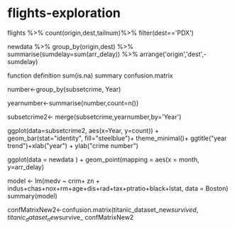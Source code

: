 # flights-exploration

<tidyverse> 
flights %>%
  count(origin,dest,tailnum)%>%
  filter(dest=='PDX')
  
newdata %>%
  group_by(origin,dest) %>%
  summarise(sumdelay=sum(arr_delay)) %>%
  arrange('origin','dest',-sumdelay)

function definition
sum(is.na)
summary
confusion.matrix


<ggplot> 
number<-group_by(subsetcrime, Year)

yearnumber<-summarise(number,count=n())

subsetcrime2<- merge(subsetcrime,yearnumber,by='Year')

ggplot(data=subsetcrime2, aes(x=Year, y=count)) +
  geom_bar(stat="identity", fill="steelblue")+
  theme_minimal()+ ggtitle("year trend")+xlab("year") + ylab("crime number")

ggplot(data = newdata ) + geom_point(mapping = aes(x = month, y=arr_delay)
  
 
 <model> 
 model <- lm(medv ~ crim+ zn + indus+chas+nox+rm+age+dis+rad+tax+ptratio+black+lstat, data = Boston)
  summary(model)

confMatrixNew2<-confusion.matrix(titanic_dataset_new$survived,titanic_dataset_new$survive_
confMatrixNew2
  
